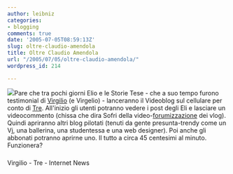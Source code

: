 ```yaml
---
author: leibniz
categories:
- blogging
comments: true
date: '2005-07-05T08:59:13Z'
slug: oltre-claudio-amendola
title: Oltre Claudio Amendola
url: "/2005/07/05/oltre-claudio-amendola/"
wordpress_id: 214

---
```

![](https://www.aracne.com/elio.gif)Pare che tra pochi giorni Elio e le Storie Tese - che a suo tempo furono testimonial di [Virgilio](https://www.virgilio.it) (e Virgelio) - lanceranno il Videoblog sul cellulare per conto di [Tre](https://www.tre.it). All'inizio gli utenti potranno vedere i post degli Eli e lasciare un videocommento (chissa che dira Sofri della video-[forumizzazione](https://www.internetnews.it/interna.asp?sez=49&info=589&ass=1)
dei vlog). Quindi apriranno altri blog pilotati (tenuti da gente
presunta-trendy come un Vj, una ballerina, una studentessa e una web
designer). Poi anche gli abbonati potranno aprirne uno. Il tutto a
circa 45 centesimi al minuto. Funzionera?  



### 
Virgilio - Tre - Internet News
